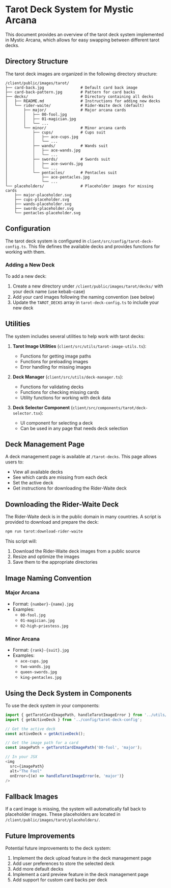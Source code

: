# Tarot Deck System for Mystic Arcana

This document provides an overview of the tarot deck system implemented in Mystic Arcana, which allows for easy swapping between different tarot decks.

## Directory Structure

The tarot deck images are organized in the following directory structure:

```
/client/public/images/tarot/
├── card-back.jpg                # Default card back image
├── card-back-pattern.jpg        # Pattern for card backs
├── decks/                       # Directory containing all decks
│   ├── README.md                # Instructions for adding new decks
│   └── rider-waite/             # Rider-Waite deck (default)
│       ├── major/               # Major arcana cards
│       │   ├── 00-fool.jpg
│       │   ├── 01-magician.jpg
│       │   └── ...
│       └── minor/               # Minor arcana cards
│           ├── cups/            # Cups suit
│           │   ├── ace-cups.jpg
│           │   └── ...
│           ├── wands/           # Wands suit
│           │   ├── ace-wands.jpg
│           │   └── ...
│           ├── swords/          # Swords suit
│           │   ├── ace-swords.jpg
│           │   └── ...
│           └── pentacles/       # Pentacles suit
│               ├── ace-pentacles.jpg
│               └── ...
└── placeholders/                # Placeholder images for missing cards
    ├── major-placeholder.svg
    ├── cups-placeholder.svg
    ├── wands-placeholder.svg
    ├── swords-placeholder.svg
    └── pentacles-placeholder.svg
```

## Configuration

The tarot deck system is configured in `client/src/config/tarot-deck-config.ts`. This file defines the available decks and provides functions for working with them.

### Adding a New Deck

To add a new deck:

1. Create a new directory under `/client/public/images/tarot/decks/` with your deck name (use kebab-case)
2. Add your card images following the naming convention (see below)
3. Update the `TAROT_DECKS` array in `tarot-deck-config.ts` to include your new deck

## Utilities

The system includes several utilities to help work with tarot decks:

1. **Tarot Image Utilities** (`client/src/utils/tarot-image-utils.ts`):
   - Functions for getting image paths
   - Functions for preloading images
   - Error handling for missing images

2. **Deck Manager** (`client/src/utils/deck-manager.ts`):
   - Functions for validating decks
   - Functions for checking missing cards
   - Utility functions for working with deck data

3. **Deck Selector Component** (`client/src/components/tarot/deck-selector.tsx`):
   - UI component for selecting a deck
   - Can be used in any page that needs deck selection

## Deck Management Page

A deck management page is available at `/tarot-decks`. This page allows users to:

- View all available decks
- See which cards are missing from each deck
- Set the active deck
- Get instructions for downloading the Rider-Waite deck

## Downloading the Rider-Waite Deck

The Rider-Waite deck is in the public domain in many countries. A script is provided to download and prepare the deck:

```bash
npm run tarot:download-rider-waite
```

This script will:
1. Download the Rider-Waite deck images from a public source
2. Resize and optimize the images
3. Save them to the appropriate directories

## Image Naming Convention

### Major Arcana
- Format: `{number}-{name}.jpg`
- Examples: 
  - `00-fool.jpg`
  - `01-magician.jpg`
  - `02-high-priestess.jpg`

### Minor Arcana
- Format: `{rank}-{suit}.jpg`
- Examples:
  - `ace-cups.jpg`
  - `two-wands.jpg`
  - `queen-swords.jpg`
  - `king-pentacles.jpg`

## Using the Deck System in Components

To use the deck system in your components:

```typescript
import { getTarotCardImagePath, handleTarotImageError } from '../utils/tarot-image-utils';
import { getActiveDeck } from '../config/tarot-deck-config';

// Get the active deck
const activeDeck = getActiveDeck();

// Get the image path for a card
const imagePath = getTarotCardImagePath('00-fool', 'major');

// In your JSX
<img 
  src={imagePath} 
  alt="The Fool"
  onError={(e) => handleTarotImageError(e, 'major')}
/>
```

## Fallback Images

If a card image is missing, the system will automatically fall back to placeholder images. These placeholders are located in `/client/public/images/tarot/placeholders/`.

## Future Improvements

Potential future improvements to the deck system:

1. Implement the deck upload feature in the deck management page
2. Add user preferences to store the selected deck
3. Add more default decks
4. Implement a card preview feature in the deck management page
5. Add support for custom card backs per deck
